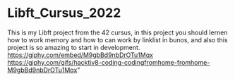 # Libft_Cursus_2022
This is my Libft project from the 42 cursus, in this project you should lernen how to work memory and how to can work by linklist in bunos, and also this project is so amazing to start in development.
https://giphy.com/embed/M9gbBd9nbDrOTu1Mqx
https://giphy.com/gifs/hacktiv8-coding-codingfromhome-fromhome-M9gbBd9nbDrOTu1Mqx"
